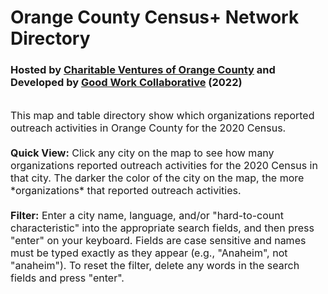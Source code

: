 # Orange County Census+ Network Directory<br>
### Hosted by [Charitable Ventures of Orange County](https://charitableventuresoc.org/) and Developed by [Good Work Collaborative](https://www.ourgoodwork.co/) (2022)<br>
<br>
<span style="font-size:16px;">This map and table directory show which organizations reported outreach activities in Orange County for the 2020 Census.<br>
<br>
<b><span style="font-size:16px;">Quick View:</b> Click any city on the map to see how many organizations reported outreach activities for the 2020 Census in that city. The darker the color of the city on the map, the more *organizations* that reported outreach activities.<br>
<br>
<b><span style="font-size:16px;">Filter:</b> Enter a city name, language, and/or "hard-to-count characteristic" into the appropriate search fields, and then press "enter" on your keyboard. Fields are case sensitive and names must be typed exactly as they appear (e.g., "Anaheim", not "anaheim"). To reset the filter, delete any words in the search fields and press "enter".
<br>
<br>